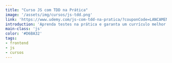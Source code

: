 ```yaml
---
title: "Curso JS com TDD na Prática"
image: '/assets/img/cursos/js-tdd.png'
link: 'https://www.udemy.com/js-com-tdd-na-pratica/?couponCode=LANCAMENTOTDD'
introduction: 'Aprenda testes na prática e garanta um currículo melhor para o mercado.'
main-class: 'js'
color: '#D6BA32'
tags:
- frontend
- js
- cursos
---
```


